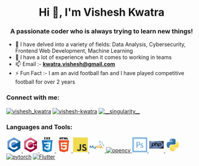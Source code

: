 <h1 align="center">Hi 👋, I'm Vishesh Kwatra</h1>
<h3 align="center">A passionate coder who is always trying to learn new things!</h3>

- 💙 I have delved into a variety of fields: Data Analysis, Cybersecurity, Frontend Web Development, Machine Learning
- 👯 I have a lot of experience when it comes to working in teams
- 📫 Email :- **kwatra.vishesh@gmail.com**
- ⚡ Fun Fact :- I am an avid football fan and I have played competitive football for over 2 years


<h3 align="left">Connect with me:</h3>
<p align="left">
<a href="https://twitter.com/vishesh_kwatra" target="blank"><img align="center" src="https://www.vectorlogo.zone/logos/twitter/twitter-official.svg" alt="vishesh_kwatra" height="30" width="40" /></a>
<a href="https://linkedin.com/in/vishesh-kwatra" target="blank"><img align="center" src="https://www.vectorlogo.zone/logos/linkedin/linkedin-icon.svg" alt="vishesh-kwatra" height="30" width="40" /></a>
<a href="https://www.hackerrank.com/__singularity__" target="blank"><img align="center" src="https://cdn.worldvectorlogo.com/logos/hackerrank.svg" alt="__singularity__" height="40" width="50" /></a>
</p>

<h3 align="left">Languages and Tools:</h3>
<p align="left"> <a href="https://www.cprogramming.com/" target="_blank"> <img src="https://raw.githubusercontent.com/devicons/devicon/master/icons/c/c-original.svg" alt="c" width="40" height="40"/> </a> <a href="https://www.w3schools.com/cpp/" target="_blank"> <img src="https://raw.githubusercontent.com/devicons/devicon/master/icons/cplusplus/cplusplus-original.svg" alt="cplusplus" width="40" height="40"/> </a> <a href="https://www.w3schools.com/css/" target="_blank"> <img src="https://raw.githubusercontent.com/devicons/devicon/master/icons/css3/css3-original-wordmark.svg" alt="css3" width="40" height="40"/> </a> <a href="https://www.w3.org/html/" target="_blank"> <img src="https://raw.githubusercontent.com/devicons/devicon/master/icons/html5/html5-original-wordmark.svg" alt="html5" width="40" height="40"/> </a> <a href="https://developer.mozilla.org/en-US/docs/Web/JavaScript" target="_blank"> <img src="https://raw.githubusercontent.com/devicons/devicon/master/icons/javascript/javascript-original.svg" alt="javascript" width="40" height="40"/> </a> <a href="https://www.mysql.com/" target="_blank"> <img src="https://raw.githubusercontent.com/devicons/devicon/master/icons/mysql/mysql-original-wordmark.svg" alt="mysql" width="40" height="40"/> </a> <a href="https://opencv.org/" target="_blank"> <img src="https://www.vectorlogo.zone/logos/opencv/opencv-icon.svg" alt="opencv" width="40" height="40"/> </a> <a href="https://www.photoshop.com/en" target="_blank"> <img src="https://raw.githubusercontent.com/devicons/devicon/master/icons/photoshop/photoshop-line.svg" alt="photoshop" width="40" height="40"/> </a> <a href="https://www.php.net" target="_blank"> <img src="https://raw.githubusercontent.com/devicons/devicon/master/icons/php/php-original.svg" alt="php" width="40" height="40"/> </a> <a href="https://www.python.org" target="_blank"> <img src="https://raw.githubusercontent.com/devicons/devicon/master/icons/python/python-original.svg" alt="python" width="40" height="40"/> </a> <a href="https://pytorch.org/" target="_blank"> <img src="https://www.vectorlogo.zone/logos/pytorch/pytorch-icon.svg" alt="pytorch" width="40" height="40"/></a>
<a href="https://flutter.dev/docs" target="_blank"> <img src="https://www.vectorlogo.zone/logos/flutterio/flutterio-icon.svg" alt="Flutter" width="40" height="40"/></a></p>
